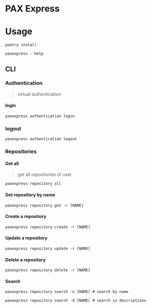 # PAX Express

# Usage

```shell
poetry install

paxexpress --help
```

## CLI

### Authentication
>  virtual authentication
#### login
```shell
paxexpress authentication login
```
### logout
```shell
paxexpress authentication logout
```

### Repositories
#### Get all
> get all repositories of user
```shell
paxexpress repository all 
```
#### Get repository by name
```shell
paxexpress repository get -r [NAME]
```
#### Create a repository
```shell
paxexpress repository create -r [NAME]
```
#### Update a repository
```shell
paxexpress repository update -r [NAME]
```
#### Delete a repository
```shell
paxexpress repository delete -r [NAME]
```
#### Search 
```shell
paxexpress repository search -n [NAME] # search by name

paxexpress repository search -d [NAME] # search in descriptions
```